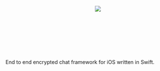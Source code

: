 <p align="center">
  <img src="https://i.postimg.cc/Znhdjhqn/chatee-logo.png" />
</p>
<br/><br/>
<br/><br/>
<br/><br/>

End to end encrypted chat framework for iOS written in Swift.
